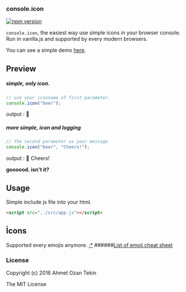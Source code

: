 ### console.icon
 [![npm version](https://badge.fury.io/js/console.icon.svg)](https://badge.fury.io/js/console.icon)
 
`console.icon`, the easiest way use simple icons in your browser console. Run in vanilla.js and supported by every modern browsers.

 You can see a simple demo [here](http://codepen.io/ahmetozantekin/pen/qaVKkV?editors=1112).
 
## Preview

##### simple, only icon.
```javascript
// use your iconname of first parameter.
console.icon("beer");
```
output : 🍺

##### more simple, icon and logging
```javascript
// the second parameter as your message
console.icon("beer", "Cheers!");
```
output : 🍺 Cheers!

**goooood. isn't it?**


## Usage

Simple include js file into your html.

```html
<script src="../src/app.js"></script>
```

## İcons

Supported every emojis anymore. [:*](https://github.com/erayarslan)
######[List of emoji cheat sheet](http://www.webpagefx.com/tools/emoji-cheat-sheet/)

### License
Copyright (c) 2016 Ahmet Ozan Tekin

The MIT License

